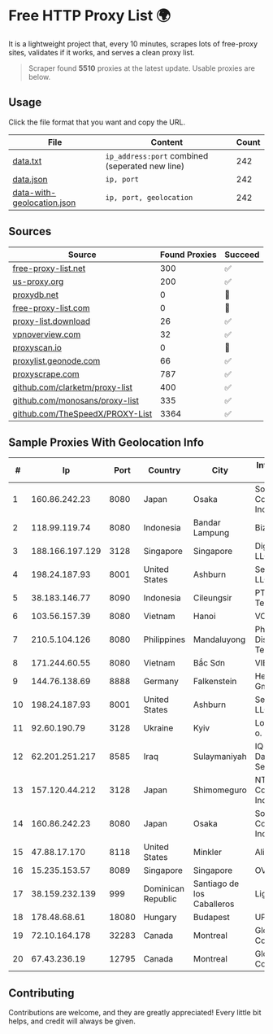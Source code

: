 
# Free HTTP Proxy List 🌍

It is a lightweight project that, every 10 minutes, scrapes lots of free-proxy sites, validates if it works, and serves a clean proxy list.


> Scraper found **5510** proxies at the latest update. Usable proxies are below.

## Usage

Click the file format that you want and copy the URL.


|File|Content|Count|
|----|-------|-----|
|[data.txt](https://raw.githubusercontent.com/themiralay/Proxy-List-World/master/data.txt)|`ip_address:port` combined (seperated new line)|242|
|[data.json](https://raw.githubusercontent.com/themiralay/Proxy-List-World/master/data.json)|`ip, port`|242|
|[data-with-geolocation.json](https://raw.githubusercontent.com/themiralay/Proxy-List-World/master/data-with-geolocation.json)|`ip, port, geolocation`|242|

## Sources

|Source|Found Proxies|Succeed|
|------|-------------|-------|
|[free-proxy-list.net](https://free-proxy-list.net)|300|✅|
|[us-proxy.org](https://www.us-proxy.org)|200|✅|
|[proxydb.net](http://proxydb.net)|0|🚫|
|[free-proxy-list.com](https://free-proxy-list.com/?page=&port=&type%5B%5D=http&type%5B%5D=https&up_time=0&search=Search)|0|🚫|
|[proxy-list.download](https://www.proxy-list.download/HTTP)|26|✅|
|[vpnoverview.com](https://vpnoverview.com/privacy/anonymous-browsing/free-proxy-servers)|32|✅|
|[proxyscan.io](https://www.proxyscan.io)|0|🚫|
|[proxylist.geonode.com](https://proxylist.geonode.com/api/proxy-list?limit=300&page=1&sort_by=lastChecked&sort_type=desc&protocols=http,https)|66|✅|
|[proxyscrape.com](https://api.proxyscrape.com/v2/?request=displayproxies&protocol=http&timeout=10000&country=all&ssl=all&anonymity=all)|787|✅|
|[github.com/clarketm/proxy-list](https://raw.githubusercontent.com/clarketm/proxy-list/master/proxy-list-raw.txt)|400|✅|
|[github.com/monosans/proxy-list](https://raw.githubusercontent.com/monosans/proxy-list/main/proxies/http.txt)|335|✅|
|[github.com/TheSpeedX/PROXY-List](https://raw.githubusercontent.com/TheSpeedX/PROXY-List/master/http.txt)|3364|✅|


## Sample Proxies With Geolocation Info

|#|Ip|Port|Country|City|Internet Service Provider|
|-|--|----|-------|----|-------------------------|
|1|160.86.242.23|8080|Japan|Osaka|Sony Network Communications Inc|
|2|118.99.119.74|8080|Indonesia|Bandar Lampung|Biznet Networks|
|3|188.166.197.129|3128|Singapore|Singapore|DigitalOcean, LLC|
|4|198.24.187.93|8001|United States|Ashburn|Secured Servers LLC|
|5|38.183.146.77|8090|Indonesia|Cileungsir|PT Ikhlas Cipta Teknologi|
|6|103.56.157.39|8080|Vietnam|Hanoi|VCCORP|
|7|210.5.104.126|8080|Philippines|Mandaluyong|Philippine Long Distance Telephone Co.|
|8|171.244.60.55|8080|Vietnam|Bắc Sơn|VIETEL|
|9|144.76.138.69|8888|Germany|Falkenstein|Hetzner Online GmbH|
|10|198.24.187.93|8001|United States|Ashburn|Secured Servers LLC|
|11|92.60.190.79|3128|Ukraine|Kyiv|Load.me sp. z o. o.|
|12|62.201.251.217|8585|Iraq|Sulaymaniyah|IQ Networks for Data and Internet Services Ltd|
|13|157.120.44.212|3128|Japan|Shimomeguro|NTT PC Communications, Inc.|
|14|160.86.242.23|8080|Japan|Osaka|Sony Network Communications Inc|
|15|47.88.17.170|8118|United States|Minkler|Alibaba.com LLC|
|16|15.235.153.57|8089|Singapore|Singapore|OVH Hosting|
|17|38.159.232.139|999|Dominican Republic|Santiago de los Caballeros|Lightwave S.R.L|
|18|178.48.68.61|18080|Hungary|Budapest|UPC|
|19|72.10.164.178|32283|Canada|Montreal|GloboTech Communications|
|20|67.43.236.19|12795|Canada|Montreal|GloboTech Communications|



## Contributing

Contributions are welcome, and they are greatly appreciated! Every
little bit helps, and credit will always be given.

